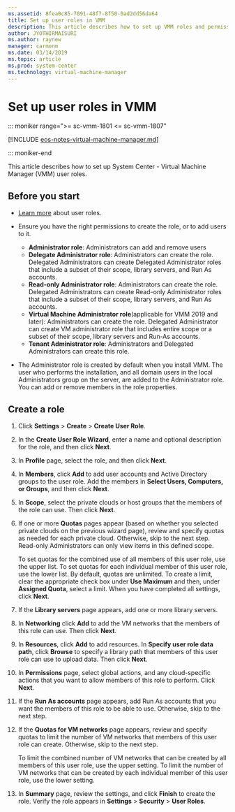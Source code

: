 ```yaml
---
ms.assetid: 8fea0c85-7091-48f7-8f50-0ad2dd56da64
title: Set up user roles in VMM
description: This article describes how to set up VMM roles and permissions
author: JYOTHIRMAISURI
ms.author: raynew
manager: carmonm
ms.date: 03/14/2019
ms.topic: article
ms.prod: system-center
ms.technology: virtual-machine-manager
---
```



# Set up user roles in VMM

::: moniker range=">= sc-vmm-1801 <= sc-vmm-1807"

[!INCLUDE [eos-notes-virtual-machine-manager.md](../includes/eos-notes-virtual-machine-manager.md)]

::: moniker-end

This article describes how to set up System Center - Virtual Machine Manager (VMM) user roles.

## Before you start

- [Learn more](manage-account.md#role-based-security) about user roles.
- Ensure you have the right permissions to create the role, or to add users to it.

    - **Administrator role**: Administrators can add and remove users
    - **Delegate Administrator role**: Administrators can create the role. Delegated Administrators can create Delegated Administrator roles that include a subset of their scope, library servers, and Run As accounts.
    - **Read-only Administrator role**: Administrators can create the role. Delegated Administrators can create Read-only Administrator roles that include a subset of their scope, library servers, and Run As accounts.
    - **Virtual Machine Administrator role**(applicable for VMM 2019 and later): Administrators can create the role.
    Delegated Administrator can create VM administrator role that includes entire scope or a subset of their scope, library servers and Run-As accounts.
    - **Tenant Administrator role**: Administrators and Delegated Administrators can create this role.
- The Administrator role is created by default when you install VMM. The user who performs the installation, and all domain users in the local Administrators group on the server, are added to the Administrator role. You can add or remove members in the role properties.

## Create a role

1.  Click **Settings** > **Create** > **Create User Role**.
2.  In the **Create User Role Wizard**, enter a name and optional description for the role, and then click **Next**.
3.  In **Profile** page, select the role, and then click **Next**.
4.  In **Members**, click **Add** to add user accounts and Active Directory groups to the user role. Add the members in **Select Users, Computers, or Groups**, and then click **Next**.
5.  In **Scope**, select the private clouds or host groups that the members of the role can use. Then click **Next**.
6.  If one or more **Quotas** pages appear (based on whether you selected private clouds on the previous wizard page), review and specify quotas as needed for each private cloud. Otherwise, skip to the next step. Read-only Administrators can only view items in this defined scope.

    To set quotas for the combined use of all members of this user role, use the upper list. To set quotas for each individual member of this user role, use the lower list. By default, quotas are unlimited. To create a limit, clear the appropriate check box under **Use Maximum** and then, under **Assigned Quota**, select a limit. When you have completed all settings, click **Next**.

7. If the **Library servers** page appears, add one or more library servers.
8. In **Networking** click **Add** to add the VM networks that the members of this role can use. Then click **Next**.
9. In **Resources**, click **Add** to add resources. In **Specify user role data path**, click **Browse** to specify a library path that members of this user role can use to upload data. Then click **Next**.
10. In **Permissions** page, select global actions, and any cloud-specific actions that you want to allow members of this role to perform. Click **Next**.
11. If the **Run As accounts** page appears, add Run As accounts that you want the members of this role to be able to use. Otherwise, skip to the next step.
12. If the **Quotas for VM networks** page appears, review and specify quotas to limit the number of VM networks that members of this user role can create. Otherwise, skip to the next step.

    To limit the combined number of VM networks that can be created by all members of this user role, use the upper setting. To limit the number of VM networks that can be created by each individual member of this user role, use the lower setting.

13. In **Summary** page, review the settings, and click **Finish** to create the role. Verify the role appears in **Settings** > **Security** > **User Roles**.
